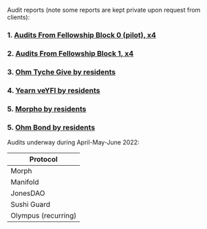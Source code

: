 Audit reports (note some reports are kept private upon request from clients):

### 1. [Audits From Fellowship Block 0 (pilot), x4](https://github.com/yacademy/audits/tree/main/block_000)
### 2. [Audits From Fellowship Block 1, x4](https://github.com/yacademy/audits/tree/main/block_001)
### 3. [Ohm Tyche Give by residents](https://github.com/yacademy/audits/tree/main/Olympus_DAO/Tyche_OlympusGive.pdf)
### 4. [Yearn veYFI by residents](https://github.com/yacademy/audits/blob/main/Yearn/yAcademy_veYFI_review.pdf)
### 5. [Morpho by residents](https://github.com/yacademy/audits/blob/main/Morpho/yAcademy_morpho_review.pdf)
### 5. [Ohm Bond by residents](https://github.com/yacademy/audits/blob/main/Olympus/yAcademy_ohm_bond_review.pdf)

Audits underway during April-May-June 2022:

|Protocol|
|--------|
|Morph|
|Manifold|
|JonesDAO|
|Sushi Guard|
|Olympus (recurring)|
